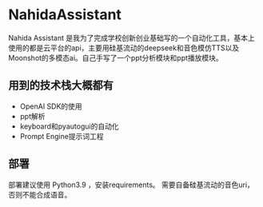 # NahidaAssistant

Nahida Assistant 是我为了完成学校创新创业基础写的一个自动化工具，基本上使用的都是云平台的api，主要用硅基流动的deepseek和音色模仿TTS以及Moonshot的多模态ai。自己手写了一个ppt分析模块和ppt播放模块。

## 用到的技术栈大概都有
- OpenAI SDK的使用
- ppt解析
- keyboard和pyautogui的自动化
- Prompt Engine提示词工程

## 部署
部署建议使用 Python3.9 ，安装requirements。
需要自备硅基流动的音色uri，否则不能合成语音。